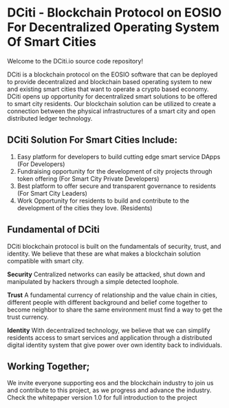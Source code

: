 # DCiti - Blockchain Protocol on EOSIO For Decentralized Operating System Of Smart Cities 

Welcome to the DCiti.io source code repository! 

DCiti is a blockchain protocol on the EOSIO software that can be deployed to provide decentralized and blockchain based operating system to new and existing smart cities that want to operate a crypto based economy. DCiti opens up opportunity for decentralized smart solutions to be offered to smart city residents. Our blockchain solution can be utilized to create a connection between the physical infrastructures of a smart city and open distributed ledger technology.

## DCiti Solution For Smart Cities Include:

1. Easy platform for developers to build cutting edge smart service DApps (For Developers)
2. Fundraising opportunity for the development of city projects through token offering (For Smart City Private Developers)
3. Best platform to offer secure and transparent governance to residents (For Smart City Leaders)
4. Work Opportunity for residents to build and contribute to the development of the cities they love. (Residents)

## Fundamental of DCiti

DCiti blockchain protocol is built on the fundamentals of security, trust, and identity. We believe that these are what makes a blockchain solution compatible with smart city.

**Security**
Centralized networks can easily be attacked, shut down and manipulated by hackers through a simple detected loophole.

**Trust** 
A fundamental currency of relationship and the value chain in cities, different people with different background and belief come together to become neighbor to share the same environment must find a way to get the trust currency. 

**Identity**
With decentralized technology, we believe that we can simplify residents access to smart services and application through a distributed digital identity system that give power over own identity back to individuals.

## Working Together;
We invite everyone supporting eos and the blockchain industry to join us and contribute to this project, as we progress and advance the industry. Check the whitepaper version 1.0 for full introduction to the project
